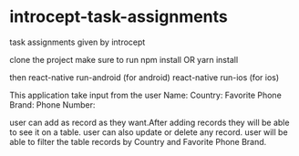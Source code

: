# introcept-task-assignments
task assignments given by introcept

clone the project
make sure to run 
npm install OR yarn install

then react-native run-android (for android)
     react-native run-ios (for ios)
     
 This application take input from the user 
 Name:
 Country:
 Favorite Phone Brand:
 Phone Number:
 
 user can add as record as they want.After adding records they will be able to see it on a table.
 user can also update or delete any record.
 user will be able to  filter the table records by Country and Favorite Phone Brand.
